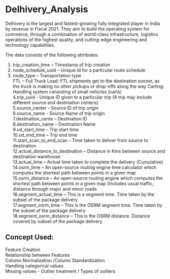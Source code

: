 # Delhivery_Analysis
Delhivery is the largest and fastest-growing fully integrated player in India by revenue in Fiscal 2021. They aim to build the operating system for commerce, through a combination of world-class infrastructure, logistics operations of the highest quality, and cutting-edge engineering and technology capabilities.<br>

The data consists of the following attributes:<br>
1. trip_creation_time – Timestamp of trip creation<br>
2. route_schedule_uuid – Unique Id for a particular route schedule<br>
3. route_type – Transportation type<br>
   FTL – Full Truck Load: FTL shipments get to the destination sooner, as the truck is making no other pickups or drop-offs along the way
   Carting: Handling system consisting of small vehicles (carts)<br>
4.trip_uuid - Unique ID given to a particular trip (A trip may include different source and destination centers)<br>
5.source_center - Source ID of trip origin<br>
6.source_name - Source Name of trip origin<br>
7.destination_cente – Destination ID<br>
8.destination_name – Destination Name<br>
9.od_start_time – Trip start time<br>
10.od_end_time – Trip end time<br>
11.start_scan_to_end_scan – Time taken to deliver from source to destination<br>
12.actual_distance_to_destination – Distance in Kms between source and destination warehouse<br>
13.actual_time – Actual time taken to complete the delivery (Cumulative)<br>
14.osrm_time – An open-source routing engine time calculator which computes the shortest path between points in a given map<br>
15.osrm_distance – An open-source routing engine which computes the shortest path between points in a given map (Includes usual traffic, distance through major and minor roads<br>
16.segment_actual_time – This is a segment time. Time taken by the subset of the package delivery<br>
17.segment_osrm_time – This is the OSRM segment time. Time taken by the subset of the package delivery<br>
18.segment_osrm_distance – This is the OSRM distance. Distance covered by subset of the package delivery<br>

## Concept Used:<br>
Feature Creation<br>
Relationship between Features<br>
Column Normalization /Column Standardization<br>
Handling categorical values<br>
Missing values - Outlier treatment / Types of outliers<br>




